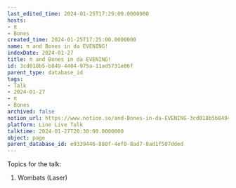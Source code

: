 ```yaml
---
last_edited_time: 2024-01-25T17:29:00.0000000
hosts:
- π
- Bones
created_time: 2024-01-25T17:25:00.0000000
name: π and Bones in da EVENING!
indexDate: 2024-01-27
title: π and Bones in da EVENING!
id: 3cd018b5-b849-4404-975a-11ad5731e86f
parent_type: database_id
tags:
- Talk
- 2024-01-27
- π
- Bones
archived: false
notion_url: https://www.notion.so/and-Bones-in-da-EVENING-3cd018b5b8494404975a11ad5731e86f
platform: Line Live Talk
talktime: 2024-01-27T20:30:00.0000000
object: page
parent_database_id: e9339446-880f-4ef0-8ad7-8ad1f507dded
---
```


Topics for the talk:
1. Wombats (Laser)

























